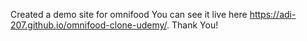 Created a demo site for omnifood
You can see it live here https://adi-207.github.io/omnifood-clone-udemy/.
Thank You!
